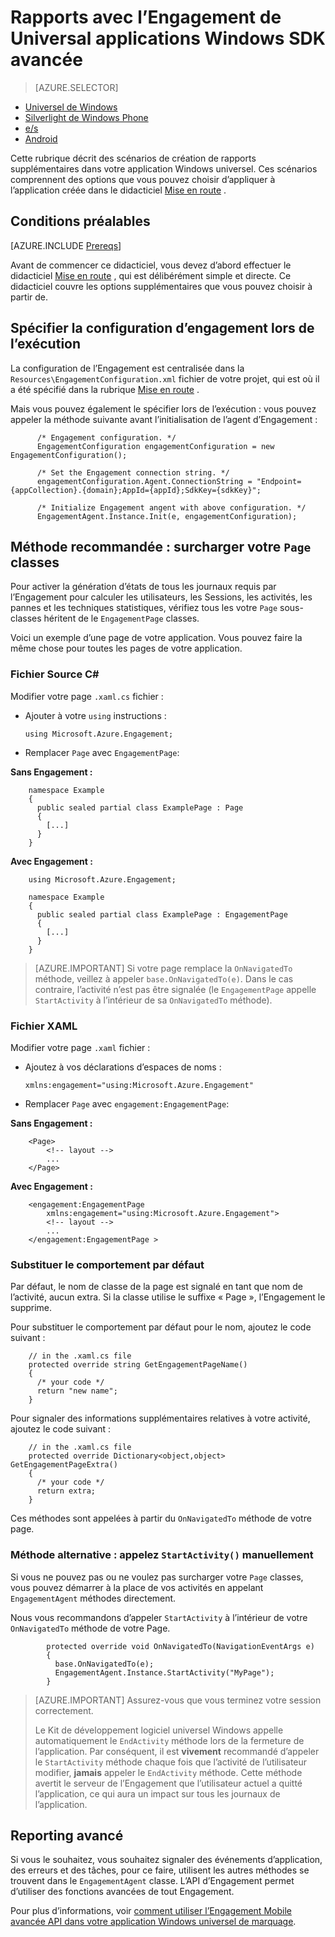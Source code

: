 <properties
    pageTitle="Universel de Windows avancée de création de rapports avec l’Engagement de MobileApps"
    description="Comment intégrer applications universel de Windows Azure Engagement Mobile"                  
    services="mobile-engagement"
    documentationCenter="mobile"
    authors="piyushjo"
    manager="erikre"
    editor="" />

<tags
    ms.service="mobile-engagement"
    ms.workload="mobile"
    ms.tgt_pltfrm="mobile-windows-store"
    ms.devlang="dotnet"
    ms.topic="article"
    ms.date="08/12/2016"
    ms.author="piyushjo;ricksal" />

# <a name="advanced-reporting-with-the-windows-universal-apps-engagement-sdk"></a>Rapports avec l’Engagement de Universal applications Windows SDK avancée

> [AZURE.SELECTOR]
- [Universel de Windows](mobile-engagement-windows-store-advanced-reporting.md)
- [Silverlight de Windows Phone](mobile-engagement-windows-phone-integrate-engagement.md)
- [e/s](mobile-engagement-ios-integrate-engagement.md)
- [Android](mobile-engagement-android-advanced-reporting.md)

Cette rubrique décrit des scénarios de création de rapports supplémentaires dans votre application Windows universel. Ces scénarios comprennent des options que vous pouvez choisir d’appliquer à l’application créée dans le didacticiel [Mise en route](mobile-engagement-windows-store-dotnet-get-started.md) .

## <a name="prerequisites"></a>Conditions préalables

[AZURE.INCLUDE [Prereqs](../../includes/mobile-engagement-windows-store-prereqs.md)]

Avant de commencer ce didacticiel, vous devez d’abord effectuer le didacticiel [Mise en route](mobile-engagement-windows-store-dotnet-get-started.md) , qui est délibérément simple et directe. Ce didacticiel couvre les options supplémentaires que vous pouvez choisir à partir de.

## <a name="specifying-engagement-configuration-at-runtime"></a>Spécifier la configuration d’engagement lors de l’exécution

La configuration de l’Engagement est centralisée dans la `Resources\EngagementConfiguration.xml` fichier de votre projet, qui est où il a été spécifié dans la rubrique [Mise en route](mobile-engagement-windows-store-dotnet-get-started.md) .

Mais vous pouvez également le spécifier lors de l’exécution : vous pouvez appeler la méthode suivante avant l’initialisation de l’agent d’Engagement :

          /* Engagement configuration. */
          EngagementConfiguration engagementConfiguration = new EngagementConfiguration();

          /* Set the Engagement connection string. */
          engagementConfiguration.Agent.ConnectionString = "Endpoint={appCollection}.{domain};AppId={appId};SdkKey={sdkKey}";

          /* Initialize Engagement angent with above configuration. */
          EngagementAgent.Instance.Init(e, engagementConfiguration);



## <a name="recommended-method-overload-your-page-classes"></a>Méthode recommandée : surcharger votre `Page` classes

Pour activer la génération d’états de tous les journaux requis par l’Engagement pour calculer les utilisateurs, les Sessions, les activités, les pannes et les techniques statistiques, vérifiez tous les votre `Page` sous-classes héritent de le `EngagementPage` classes.

Voici un exemple d’une page de votre application. Vous pouvez faire la même chose pour toutes les pages de votre application.

### <a name="c-source-file"></a>Fichier Source C#

Modifier votre page `.xaml.cs` fichier :

-   Ajouter à votre `using` instructions :

        using Microsoft.Azure.Engagement;

-   Remplacer `Page` avec `EngagementPage`:

**Sans Engagement :**

        namespace Example
        {
          public sealed partial class ExamplePage : Page
          {
            [...]
          }
        }

**Avec Engagement :**

        using Microsoft.Azure.Engagement;

        namespace Example
        {
          public sealed partial class ExamplePage : EngagementPage
          {
            [...]
          }
        }

> [AZURE.IMPORTANT] Si votre page remplace la `OnNavigatedTo` méthode, veillez à appeler `base.OnNavigatedTo(e)`. Dans le cas contraire, l’activité n’est pas être signalée (le `EngagementPage` appelle `StartActivity` à l’intérieur de sa `OnNavigatedTo` méthode).

### <a name="xaml-file"></a>Fichier XAML

Modifier votre page `.xaml` fichier :

-   Ajoutez à vos déclarations d’espaces de noms :

        xmlns:engagement="using:Microsoft.Azure.Engagement"

-   Remplacer `Page` avec `engagement:EngagementPage`:

**Sans Engagement :**

        <Page>
            <!-- layout -->
            ...
        </Page>

**Avec Engagement :**

        <engagement:EngagementPage
            xmlns:engagement="using:Microsoft.Azure.Engagement">
            <!-- layout -->
            ...
        </engagement:EngagementPage >

### <a name="override-the-default-behaviour"></a>Substituer le comportement par défaut

Par défaut, le nom de classe de la page est signalé en tant que nom de l’activité, aucun extra. Si la classe utilise le suffixe « Page », l’Engagement le supprime.

Pour substituer le comportement par défaut pour le nom, ajoutez le code suivant :

        // in the .xaml.cs file
        protected override string GetEngagementPageName()
        {
          /* your code */
          return "new name";
        }

Pour signaler des informations supplémentaires relatives à votre activité, ajoutez le code suivant :

        // in the .xaml.cs file
        protected override Dictionary<object,object> GetEngagementPageExtra()
        {
          /* your code */
          return extra;
        }

Ces méthodes sont appelées à partir du `OnNavigatedTo` méthode de votre page.

### <a name="alternate-method-call-startactivity-manually"></a>Méthode alternative : appelez `StartActivity()` manuellement

Si vous ne pouvez pas ou ne voulez pas surcharger votre `Page` classes, vous pouvez démarrer à la place de vos activités en appelant `EngagementAgent` méthodes directement.

Nous vous recommandons d’appeler `StartActivity` à l’intérieur de votre `OnNavigatedTo` méthode de votre Page.

            protected override void OnNavigatedTo(NavigationEventArgs e)
            {
              base.OnNavigatedTo(e);
              EngagementAgent.Instance.StartActivity("MyPage");
            }

> [AZURE.IMPORTANT]  Assurez-vous que vous terminez votre session correctement.
>
> Le Kit de développement logiciel universel Windows appelle automatiquement le `EndActivity` méthode lors de la fermeture de l’application. Par conséquent, il est **vivement** recommandé d’appeler le `StartActivity` méthode chaque fois que l’activité de l’utilisateur modifier, **jamais** appeler le `EndActivity` méthode. Cette méthode avertit le serveur de l’Engagement que l’utilisateur actuel a quitté l’application, ce qui aura un impact sur tous les journaux de l’application.

## <a name="advanced-reporting"></a>Reporting avancé

Si vous le souhaitez, vous souhaitez signaler des événements d’application, des erreurs et des tâches, pour ce faire, utilisent les autres méthodes se trouvent dans le `EngagementAgent` classe. L’API d’Engagement permet d’utiliser des fonctions avancées de tout Engagement.

Pour plus d’informations, voir [comment utiliser l’Engagement Mobile avancée API dans votre application Windows universel de marquage](mobile-engagement-windows-store-use-engagement-api.md).
